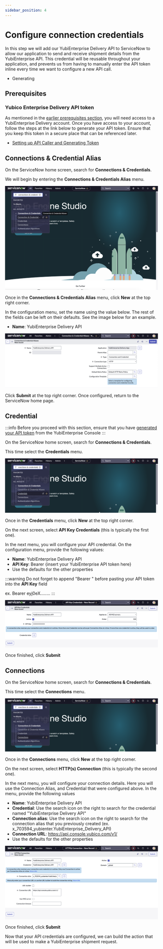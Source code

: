 ```yaml
---
sidebar_position: 4
---
```


# Configure connection credentials

In this step we will add our YubiEnterprise Delivery API to ServiceNow to allow our application to send and receive shipment details from the YubiEnterprise API. This credential will be reusable throughout your application, and prevents us from having to manually enter the API token inline every time we want to configure a new API call.

- Generating

## Prerequisites

### Yubico Enterprise Delivery API token

As mentioned in the [earlier prerequisites section](/docs/prereqs#yubico-enterprise-delivery-account), you will need access to a YubiEnterprise Delivery account. Once you have access to your account, follow the steps at the link below to generate your API token. Ensure that you keep this token in a secure place that can be referenced later.

- [Setting up API Caller and Generating Token](https://console.yubico.com/help/API_Onboarding_Playbook.html#setting-up-api-caller-and-generating-token)

## Connections & Credential Alias

On the ServiceNow home screen, search for **Connections & Credentials**.

We will begin by entering the **Connections & Credentials Alias** menu.

![Configuration menu](/img/connections_1.png)

Once in the **Connections & Credentials Alias** menu, click **New** at the top right corner.

In the configuration menu, set the name using the value below. The rest of the fields can be left on their defaults. See the image below for an example.

- **Name**: YubiEnterprise Delivery API

![Configuration menu](/img/connections_2.png)

Click **Submit** at the top right corner. Once configured, return to the ServiceNow home page.

## Credential

:::info
Before you proceed with this section, ensure that you have [generated your API token](https://console.yubico.com/help/API_Onboarding_Playbook.html#setting-up-api-caller-and-generating-token) from the YubiEnterprise Console
:::

On the ServiceNow home screen, search for **Connections & Credentials**.

This time select the **Credentials** menu.

![Configuration menu](/img/connections_3.png)

Once in the **Credentials** menu, click **New** at the top right corner.

On the next screen, select **API Key Credentials** (this is typically the first one).

In the next menu, you will configure your API credential. On the configuration menu, provide the following values:

- **Name**: YubiEnterprise Delivery API
- **API Key**: Bearer {insert your YubiEnterprise API token here}
- Use the defaults for the other properties

:::warning
Do not forget to append "Bearer " before pasting your API token into the **API Key** field

ex. Bearer eyj0eX........
:::

![Configuration menu](/img/connections_4.png)

Once finished, click **Submit**

## Connections

On the ServiceNow home screen, search for **Connections & Credentials**.

This time select the **Connections** menu.

![Configuration menu](/img/connections_5.png)

Once in the **Connections** menu, click **New** at the top right corner.

On the next screen, select **HTTP(s) Connection** (this is typically the second one).

In the next menu, you will configure your connection details. Here you will use the Connection Alias, and Credential that were configured above. In the menu, provide the following values

- **Name**: YubiEnterprise Delivery API
- **Credential**: Use the search icon on the right to search for the credential named "YubiEnterprise Delivery API"
- **Connection alias**: Use the search icon on the right to search for the connection alias that you previously created (ex. x_703594_yubienter.YubiEnterprise_Delivery_API)
- **Connection URL**: https://api.console.yubico.com/v1/
- Use the defaults for the other properties

![Configuration menu](/img/connections_6.png)

Once finished, click **Submit**

Now that your API credentials are configured, we can build the action that will be used to make a YubiEnterprise shipment request.
